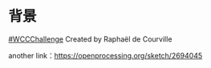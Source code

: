 # 背景

 [#WCCChallenge](https://openprocessing.org/curation/78544) Created by Raphaël de Courville 

 another link：https://openprocessing.org/sketch/2694045

 
